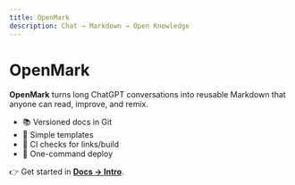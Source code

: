 ```yaml
---
title: OpenMark
description: Chat → Markdown → Open Knowledge
---
```


# OpenMark

**OpenMark** turns long ChatGPT conversations into reusable Markdown that anyone can read, improve, and remix.

- 📚 Versioned docs in Git
- 🧩 Simple templates
- 🔁 CI checks for links/build
- 🚀 One-command deploy

👉 Get started in **[Docs → Intro](/docs/intro)**.
